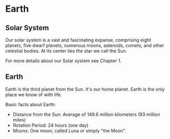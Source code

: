 # Earth

## Solar System

Our solar system is a vast and fascinating expanse, comprising eight planets, five dwarf planets, numerous moons, asteroids, comets, and other celestial bodies. At its center lies the star we call the Sun.

For more details about our Solar system see Chapter 1.

## Earth 

Earth is the third planet from the Sun.  It's our home planet.  Earth is the only place we know of with life.

Basic facts about Earth:

- Distance from the Sun: Average of 149.6 million kilometers (93 million miles)
- Rotation Period: 24 hours (one day)
- Moons: One moon, called Luna or simply "the Moon".